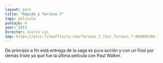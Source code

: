 ```yaml
---
layout: post
title: "Rápido y furioso 7"
tags: pelicula
puntaje: 4
year: 2013
director: Justin Lin
img: https://pics.filmaffinity.com/furious_7_fast_furious_7-904800766-large.jpg
---
```


De principio a fin está entrega de la saga es pura acción y con un final por demás triste ya que fue la última película con Paul Walker. 
